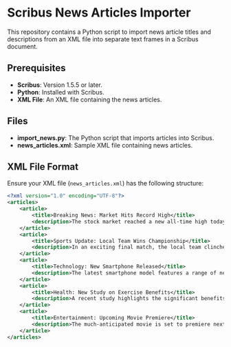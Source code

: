 # Scribus News Articles Importer

This repository contains a Python script to import news article titles and descriptions from an XML file into separate text frames in a Scribus document.

## Prerequisites

- **Scribus**: Version 1.5.5 or later.
- **Python**: Installed with Scribus.
- **XML File**: An XML file containing the news articles.

## Files

- **import_news.py**: The Python script that imports articles into Scribus.
- **news_articles.xml**: Sample XML file containing news articles.

## XML File Format

Ensure your XML file (`news_articles.xml`) has the following structure:

```xml
<?xml version="1.0" encoding="UTF-8"?>
<articles>
    <article>
        <title>Breaking News: Market Hits Record High</title>
        <description>The stock market reached a new all-time high today as investors reacted positively to the latest economic data...</description>
    </article>
    <article>
        <title>Sports Update: Local Team Wins Championship</title>
        <description>In an exciting final match, the local team clinched the championship title after a dramatic comeback...</description>
    </article>
    <article>
        <title>Technology: New Smartphone Released</title>
        <description>The latest smartphone model features a range of new functionalities and improvements, including...</description>
    </article>
    <article>
        <title>Health: New Study on Exercise Benefits</title>
        <description>A recent study highlights the significant benefits of regular exercise on overall health and well-being...</description>
    </article>
    <article>
        <title>Entertainment: Upcoming Movie Premiere</title>
        <description>The much-anticipated movie is set to premiere next month, featuring an all-star cast and...</description>
    </article>
</articles>

